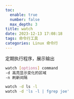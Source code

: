 ```yaml
---
toc:
  enable: true
  number: false
  max_depth: 3
title: watch
date: 2023-12-13 17:08:18
tags: 命令行工具
categories: Linux 命令行
---
```


定期执行程序，展示输出

```sh
watch [options] command
-d 高亮显示变化的区域
-n 刷新间隔

watch -d ls -l
watch -d 'ls -l | fgrep joe'
```